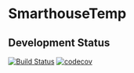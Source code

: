 # SmarthouseTemp

## Development Status
[![Build Status](https://travis-ci.org/RonGatenio/SmarthouseTemp.svg?branch=master)](https://travis-ci.org/TechnionYP5777/Smartcity-Smarthouse)
[![codecov](https://codecov.io/gh/RonGatenio/SmarthouseTemp/branch/master/graph/badge.svg)](https://codecov.io/gh/TechnionYP5777/Smartcity-Smarthouse)
